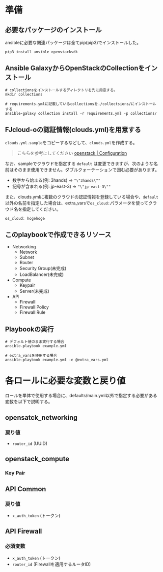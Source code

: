 
# 準備

## 必要なパッケージのインストール

ansibleに必要な関連パッケージは全てpip(pip3)でインストールした。

```
pip3 install ansible openstacksdk
```

## Ansible GalaxyからOpenStackのCollectionをインストール

```
# collectionsをインストールするディレクトリを先に用意する。
mkdir collections

# requirements.ymlに記載しているcollectionsを./collectsions/にインストールする
ansible-galaxy collection install -r requirements.yml -p collections/
```

## FJcloud-oの認証情報(clouds.yml)を用意する

`clouds.yml.sample`をコピーするなどして、`clouds.yml`を作成する。
> こちらを参考にしてください
> [openstack | Configuration](https://docs.openstack.org/python-openstackclient/pike/configuration/index.html)

なお、sampleでクラウドを指定する `default` は変更できますが、次のような名前はそのまま使用できません。ダブルクォーテーションで囲む必要があります。
- 数字から始まる(例: 3hands) => `"\"3hands\""`
- 記号が含まれる(例: jp-east-3) => `"\"jp-east-3\""`

また、clouds.ymlに複数のクラウドの認証情報を登録している場合や、`default`以外の名前を指定した場合は、extra_varsで`os_cloud:`パラメータを使ってクラウド名を指定してください。
  ```
  os_cloud: hogehoge
  ```

## このplaybookで作成できるリソース
* Networking
  * Network
  * Subnet
  * Router
  * Security Group(未完成)
  * LoadBalancer(未完成)
* Compute
  * Keypair 
  * Server(未完成)
* API
  * Firewall
  * Firewall Policy
  * Firewall Rule 


## Playbookの実行
```
# デフォルト値のまま実行する場合
ansible-playbook example.yml

# extra_varsを使用する場合
ansible-playbook example.yml -e @extra_vars.yml

```


# 各ロールに必要な変数と戻り値

ロールを単体で使用する場合に、defaults/main.yml以外で指定する必要がある変数を以下で説明する。

## opensatck_networking
### 戻り値
- `router_id` (UUID)

## openstack_compute
### Key Pair

## API Common
### 戻り値
- `x_auth_token` (トークン)

## API Firewall
### 必須変数
- `x_auth_token` (トークン)
- `router_id` (Firewallを適用するルータID)